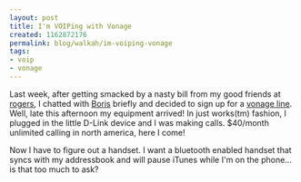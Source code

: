 ```yaml
--- 
layout: post
title: I'm VOIPing with Vonage
created: 1162872176
permalink: blog/walkah/im-voiping-vonage
tags: 
- voip
- vonage
---
```

<p>Last week, after getting smacked by a nasty bill from my good friends at <a href="http://rogers.com/">rogers</a>, I chatted with <a href="http://www.bmannconsulting.com/">Boris</a> briefly and decided to sign up for a <a href="http://vonage.ca/">vonage line</a>. Well, late this afternoon my equipment arrived! In just works(tm) fashion, I plugged in the little D-Link device and I was making calls. $40/month unlimited calling in north america, here I come!</p>
<p>Now I have to figure out a handset. I want a bluetooth enabled handset that syncs with my addressbook and will pause iTunes while I'm on the phone... is that too much to ask?</p>
